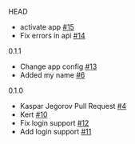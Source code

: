 HEAD
* activate app [#15](https://github.com/eritikass/tpt1/pull/15)
* Fix errors in api [#14](https://github.com/eritikass/tpt1/pull/14)

0.1.1
* Change app config [#13](https://github.com/eritikass/tpt1/pull/13)
* Added my name [#6](https://github.com/eritikass/tpt1/pull/6)

0.1.0
* Kaspar Jegorov Pull Request [#4](https://github.com/eritikass/tpt1/pull/4)
* Kert [#10](https://github.com/eritikass/tpt1/pull/10)
* Fix login support [#12](https://github.com/eritikass/tpt1/pull/12)
* Add login support [#11](https://github.com/eritikass/tpt1/pull/11)
